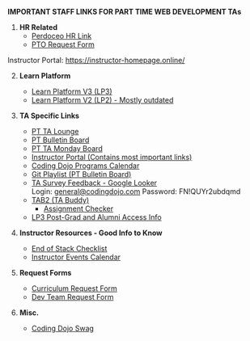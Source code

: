 **IMPORTANT STAFF LINKS FOR PART TIME WEB DEVELOPMENT TAs**

1. **HR Related**
    - [Perdoceo HR Link](https://hcm92.careered.com/psc/HRPRD/EMPLOYEE/HRMS/c/NUI_FRAMEWORK.PT_LANDINGPAGE.GBL?)
    - [PTO Request Form](https://docs.google.com/forms/d/e/1FAIpQLSfaNX8hFVZy5ZA18iV84-Wmk_l_1FWkiHQbTPd51mzv9CADNw/viewform)

Instructor Portal: https://instructor-homepage.online/

2. **Learn Platform**
    - [Learn Platform V3 (LP3)](https://login.codingdojo.com/)
    - [Learn Platform V2 (LP2) - Mostly outdated](https://learn.codingdojo.com/)

3. **TA Specific Links**
    - [PT TA Lounge](https://sites.google.com/codingdojo.com/pttalounge)
    - [PT Bulletin Board](https://sites.google.com/codingdojo.com/part-time-bb/home)
    - [PT TA Monday Board](https://coding-dojo-team.monday.com/boards/4178726599/views/94812873)
    - [Instructor Portal (Contains most important links)](https://instructor-homepage.online/)
    - [Coding Dojo Programs Calendar](https://docs.google.com/spreadsheets/d/1ZUZpUopzdbJ5ayJfs7M2GrX7zV_hO5EpXHh9MS-6CpU/edit?usp=sharing)
    - [Git Playlist (PT Bulletin Board)](https://www.youtube.com/playlist?list=PLdBks2SVjpARx3ogVp1L-JQQrMxmZ0VdS)
    - [TA Survey Feedback - Google Looker](https://codingdojo.cloud.looker.com/dashboards/111?How+Confident+Are+You=not+null&Ta+Name=&Submitted+At+Date=this+year+to+second)  
    Login: general@codingdojo.com Password: FN!QUYr2ubdqmd
    - [TAB2 (TA Buddy)](https://ta-buddy.buzz/)
        - [Assignment Checker](https://ta-buddy.buzz/check-assignments)
    - [LP3 Post-Grad and Alumni Access Info](https://docs.google.com/document/d/1GtDeN9dguCWmiIOeDK7cbbEaGAmYISHbfxBD1vThi5U/edit?usp=sharing)

4. **Instructor Resources - Good Info to Know**
    - [End of Stack Checklist](https://docs.google.com/document/d/1_yBYUUH81A36036drV7qjwnnX2g7qNjLMRpm63Rgn4M/edit?usp=sharing)
    - [Instructor Events Calendar](https://docs.google.com/spreadsheets/d/1ZUZpUopzdbJ5ayJfs7M2GrX7zV_hO5EpXHh9MS-6CpU/edit?usp=sharing)


5. **Request Forms**
    - [Curriculum Request Form](https://sites.google.com/codingdojo.com/cd-curriculum-wiki/home/request-forms?authuser=3&pli=1)
    - [Dev Team Request Form](https://forms.monday.com/forms/3be9136f6afdb4f9da38e5e4bb993a43?r=use1)

6. **Misc.**
    - [Coding Dojo Swag](https://swag.codingdojo.com/)










